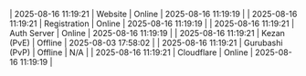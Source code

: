 | 2025-08-16 11:19:21 | Website | Online | 2025-08-16 11:19:19 |
| 2025-08-16 11:19:21 | Registration | Online | 2025-08-16 11:19:19 |
| 2025-08-16 11:19:21 | Auth Server | Online | 2025-08-16 11:19:19 |
| 2025-08-16 11:19:21 | Kezan (PvE) | Offline | 2025-08-03 17:58:02 |
| 2025-08-16 11:19:21 | Gurubashi (PvP) | Offline | N/A |
| 2025-08-16 11:19:21 | Cloudflare | Online | 2025-08-16 11:19:19 |
